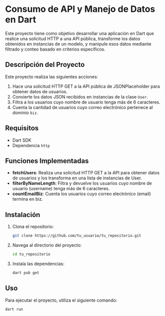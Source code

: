 # Consumo de API y Manejo de Datos en Dart

Este proyecto tiene como objetivo desarrollar una aplicación en Dart que realice una solicitud HTTP a una API pública, transforme los datos obtenidos en instancias de un modelo, y manipule esos datos mediante filtrado y conteo basado en criterios específicos.

## Descripción del Proyecto

Este proyecto realiza las siguientes acciones:

1. Hace una solicitud HTTP GET a la API pública de JSONPlaceholder para obtener datos de usuarios.
2. Convierte los datos JSON recibidos en instancias de la clase `User`.
3. Filtra a los usuarios cuyo nombre de usuario tenga más de 6 caracteres.
4. Cuenta la cantidad de usuarios cuyo correo electrónico pertenece al dominio `biz`.

## Requisitos

- Dart SDK
- Dependencia `http`

## Funciones Implementadas

- **fetchUsers**: Realiza una solicitud HTTP GET a la API para obtener datos de usuarios y los transforma en una lista de instancias de User.
- **filterByNameLength**: Filtra y devuelve los usuarios cuyo nombre de usuario (username) tenga más de 6 caracteres.
- **countEmailBiz**: Cuenta los usuarios cuyo correo electrónico (email) termina en biz.

## Instalación

1. Clona el repositorio:

    ```bash
    git clone https://github.com/tu_usuario/tu_repositorio.git
    ```

2. Navega al directorio del proyecto:

    ```bash
    cd tu_repositorio
    ```

3. Instala las dependencias:

    ```bash
    dart pub get
    ```

## Uso

Para ejecutar el proyecto, utiliza el siguiente comando:

```bash
dart run
